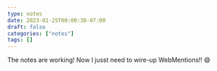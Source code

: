 ```yaml
---
type: notes
date: 2023-01-25T00:00:38-07:00
draft: false
categories: ["notes"]
tags: []
---
```


The notes are working! Now I jusst need to wire-up WebMentions!! 😄